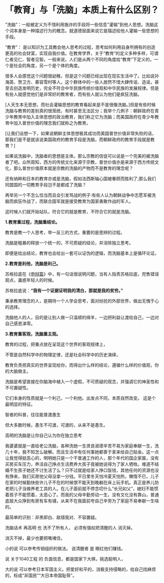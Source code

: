 # 「教育」与「洗脑」本质上有什么区别？

”洗脑”：一般被定义为不惜利用施诈的手段将一些信息"灌输"到他人思想。洗脑这个词本身是一种描述行为的概念。就道德层面来说它是描述给他人灌输一些思想的手段。

“教育”： 是以知识为工具教会他人思考的过程，思考如何利用自身所拥有的创造更高的社会财富，实现自我价值。在教育学界，关于“教育”的定义多种多样，可谓仁者见仁、智者见智。一般来说，人们是从两个不同的角度给“教育”下定义的，一个是社会的角度，另一个是个体的角度。

很多人会感觉这个问题很幼稚，但是这个问题已经出现在现实生活中了。比如说孙海英、贺卫方、慕容雪村等人。这个群体中的一些人居然不惜大肆传谣、造谣，甚至去创造发明历史，完全不符合中华民族传统价值观和中华民族的发展规律。但是有些人就感觉他们是非常好的教育者，而有些人就认为他们是疯狂洗脑。

[人天生本无思想，而社会灌输思想的教育看起来是不是很像洗脑。]但是有些时候洗脑与教育的差别真的很笼统，有时甚至无法区分；我举个几例子：朝鲜政府在青少年教育中加入主体思想的政治教育，我们称之它为洗脑；而美国政府在青少年教育中加入普世价值的理念我们就称之为教育。

[让我们设想一下，如果说朝鲜主体思想极其成功而美国普世价值非常失败的话，那我们是不是就该说美国政府的教育手段是洗脑，而朝鲜政府的教育手段就是教育？]

如果说洗脑中，洗脑者的思想是主体。那么宗教的信徒可以说是一个完美的被洗脑者了吧。众所周知，西方的传统文化来源于宗教，普世价值亦是来源于西方传统文化，那么普世价值原本就是宗教的洗脑的产物而不是教育的理念呢？

还有纳粹和日本的教育亦或是洗脑，假如法西斯轴心国被眷顾而胜利了;那么我们同盟国的一切教育手段岂不是都成了洗脑？

再举另一个不怎么恰当而且会引发骂战的例子:有些人认为朝鲜战争中志愿军被洗脑而疯狂作战了，而联合国军就是接受教育为国家勇敢作战的军人。

这时候人们就开始站队，符合它的就是教育，不符合它的就是洗脑。

**1.教育重过程，洗脑重结论。**

教育是教一个人思考，举一反三的方式，重要的是思辨的过程。

洗脑是粗暴的释放一个统一的，不可质疑的结论，并消除独立思考。

即便是给出结论，教育也会给出一套可以证伪的逻辑，而洗脑基本上是循环论证。





**2.教育是利他，洗脑是利己。**

苏格拉底在《[申辩篇](https://www.zhihu.com/search?q=申辩篇&search_source=Entity&hybrid_search_source=Entity&hybrid_search_extra={"sourceType"%3A"answer"%2C"sourceId"%3A2452452655})》中，有一句话很说明问题，当有人指责苏格拉底，兜售错误观点，蛊惑年轻人的时候。

苏格拉底说：**“我有一个证据证明我的清白，那就是我的贫穷。”**



秉承教育理念的人，是期待一个人学会思考，面对纷扰的外部世界，做出无愧于心的选择。

洗脑他人的人，目的是让别人做一只温顺的绵羊，一边把利益让渡给自己，一边对自己感恩涕零。





**3.教育重客观，洗脑重主观。**

教育的过程，把重点放在呈现这个世界的客观规律上，

不管是自然科学中的物理定律，还是社会科学中的历史演绎，

教育负责把真实的世界呈现给你，而得出什么样的结论，遵循什么样的价值观，你的大脑做主。

洗脑是希望直接在你脑海中植入一个虚假，不可质疑的观念，并强调它的神圣性和不可置疑性。



它们本身的性质就是一个利己，一个利他。出发点不同，本质自然改变。
这是个最明显的特征。

智者的科普，往往能普渡愚生

但大多数时候，愚生不可渡，可渡的，从来不是愚生。

高明的洗脑是让你自己认为你在独立思考



我婆婆就是一直给老公洗脑，各种洗她一生贤良淑德辛苦不易为家庭奉献一生，洗几十年，我不知怎么破解。而且生活中有任何事她都善于拿来给自己贴金。这一点让我觉得挺恶心的，明明她只是一个干普通工作的人，那个年代的国企家属，没有买房买车压力，养活自己挣点生活费养大孩子竟被她说得为了家人牺牲。难道不结婚不生孩子她还不讨生活了么？只不过就是给家人挣口饭钱，其他任何的资源也没有挣来，我们买房他父母没拿一分钱。平日里冬天怕冷夏天怕热，懒惰不已，儿子在家的时候勤快些许儿子不在的时候恨不能天到晚躺在床上玩手机。真正是养儿防老把儿子当做养老工具的人。在儿子面前就不停念叨什么“长兄如父”，媳妇不能惯着孩子不能惯着，太恶心了。而我的父母辛勤劳动一生，没有文化没有靠山，普通底层大众挣到有房有车有铺，从来不在我面前夸自己辛劳为了家庭不易奉献一生啥的。

最简单的识别：非黑即白、敌错我对、不容置疑。

洗脑话术 再高明 也 洗不了所有人，
必须有强权把清醒的人 消灭掉。




消灭不掉，最少也要把嘴堵住。




小的说 可以参考传销组织的做法。
说清醒者 是 眼红他们赚钱。




说 关于1040工程 的 负面信息，都是国家下大棋，挑选聪明人，




大的说 可以参考日本军国主义。把爱好和平的，消极支持侵略的，给自己找麻烦的，标成“非国民”“大日本帝国耻辱”。